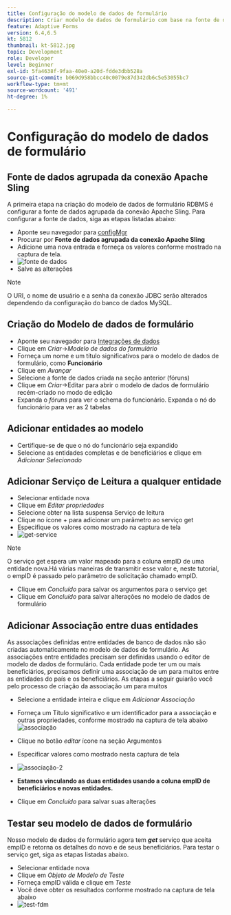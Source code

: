 ```yaml
---
title: Configuração do modelo de dados de formulário
description: Criar modelo de dados de formulário com base na fonte de dados RDBMS
feature: Adaptive Forms
version: 6.4,6.5
kt: 5812
thumbnail: kt-5812.jpg
topic: Development
role: Developer
level: Beginner
exl-id: 5fa4638f-9faa-40e0-a20d-fdde3dbb528a
source-git-commit: b069d958bbcc40c0079e87d342db6c5e53055bc7
workflow-type: tm+mt
source-wordcount: '491'
ht-degree: 1%

---
```


# Configuração do modelo de dados de formulário

## Fonte de dados agrupada da conexão Apache Sling

A primeira etapa na criação do modelo de dados de formulário RDBMS é configurar a fonte de dados agrupada da conexão Apache Sling. Para configurar a fonte de dados, siga as etapas listadas abaixo:

* Aponte seu navegador para [configMgr](http://localhost:4502/system/console/configMgr)
* Procurar por **Fonte de dados agrupada da conexão Apache Sling**
* Adicione uma nova entrada e forneça os valores conforme mostrado na captura de tela.
* ![fonte de dados](assets/data-source.png)
* Salve as alterações

>[!NOTE]
>O URI, o nome de usuário e a senha da conexão JDBC serão alterados dependendo da configuração do banco de dados MySQL.


## Criação do Modelo de dados de formulário

* Aponte seu navegador para [Integrações de dados](http://localhost:4502/aem/forms.html/content/dam/formsanddocuments-fdm)
* Clique em _Criar_->_Modelo de dados do formulário_
* Forneça um nome e um título significativos para o modelo de dados de formulário, como **Funcionário**
* Clique em _Avançar_
* Selecione a fonte de dados criada na seção anterior (fóruns)
* Clique em _Criar_->Editar para abrir o modelo de dados de formulário recém-criado no modo de edição
* Expanda o _fóruns_ para ver o schema do funcionário. Expanda o nó do funcionário para ver as 2 tabelas

## Adicionar entidades ao modelo

* Certifique-se de que o nó do funcionário seja expandido
* Selecione as entidades completas e de beneficiários e clique em _Adicionar Selecionado_

## Adicionar Serviço de Leitura a qualquer entidade

* Selecionar entidade nova
* Clique em _Editar propriedades_
* Selecione obter na lista suspensa Serviço de leitura
* Clique no ícone + para adicionar um parâmetro ao serviço get
* Especifique os valores como mostrado na captura de tela
* ![get-service](assets/get-service.png)
>[!NOTE]
> O serviço get espera um valor mapeado para a coluna empID de uma entidade nova.Há várias maneiras de transmitir esse valor e, neste tutorial, o empID é passado pelo parâmetro de solicitação chamado empID.
* Clique em _Concluído_ para salvar os argumentos para o serviço get
* Clique em _Concluído_ para salvar alterações no modelo de dados de formulário

## Adicionar Associação entre duas entidades

As associações definidas entre entidades de banco de dados não são criadas automaticamente no modelo de dados de formulário. As associações entre entidades precisam ser definidas usando o editor de modelo de dados de formulário. Cada entidade pode ter um ou mais beneficiários, precisamos definir uma associação de um para muitos entre as entidades do país e os beneficiários.
As etapas a seguir guiarão você pelo processo de criação da associação um para muitos

* Selecione a entidade inteira e clique em _Adicionar Associação_
* Forneça um Título significativo e um identificador para a associação e outras propriedades, conforme mostrado na captura de tela abaixo
   ![associação](assets/association-entities-1.png)

* Clique no botão _editar_ ícone na seção Argumentos

* Especificar valores como mostrado nesta captura de tela
* ![associação-2](assets/association-entities.png)
* **Estamos vinculando as duas entidades usando a coluna empID de beneficiários e novas entidades.**
* Clique em _Concluído_ para salvar suas alterações

## Testar seu modelo de dados de formulário

Nosso modelo de dados de formulário agora tem **_get_** serviço que aceita empID e retorna os detalhes do novo e de seus beneficiários. Para testar o serviço get, siga as etapas listadas abaixo.

* Selecionar entidade nova
* Clique em _Objeto de Modelo de Teste_
* Forneça empID válida e clique em _Teste_
* Você deve obter os resultados conforme mostrado na captura de tela abaixo
* ![test-fdm](assets/test-form-data-model.png)
